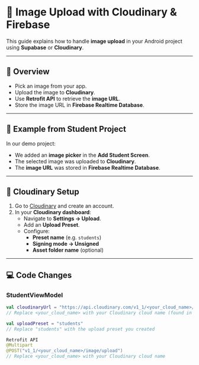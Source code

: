 # 📸 Image Upload with Cloudinary & Firebase

This guide explains how to handle **image upload** in your Android project using **Supabase** or **Cloudinary**.

---

## 🚀 Overview
- Pick an image from your app.
- Upload the image to **Cloudinary**.
- Use **Retrofit API** to retrieve the **image URL**.
- Store the image URL in **Firebase Realtime Database**.

---

## 📱 Example from Student Project
In our demo project:
- We added an **image picker** in the **Add Student Screen**.
- The selected image was uploaded to **Cloudinary**.
- The **image URL** was stored in **Firebase Realtime Database**.

---

## 🔧 Cloudinary Setup
1. Go to [Cloudinary](https://cloudinary.com/) and create an account.
2. In your **Cloudinary dashboard**:
    - Navigate to **Settings → Upload**.
    - Add an **Upload Preset**.
    - Configure:
        - **Preset name** (e.g. `students`)
        - **Signing mode → Unsigned**
        - **Asset folder name** (optional)

---

## 💻 Code Changes

### StudentViewModel
```kotlin
val cloudinaryUrl = "https://api.cloudinary.com/v1_1/<your_cloud_name>/image/upload"
// Replace <your_cloud_name> with your Cloudinary cloud name (found in your dashboard)

val uploadPreset = "students"
// Replace "students" with the upload preset you created

Retrofit API
@Multipart
@POST("v1_1/<your_cloud_name>/image/upload")
// Replace <your_cloud_name> with your Cloudinary cloud name
